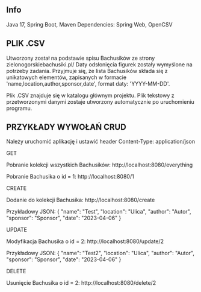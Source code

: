 ## Info
Java 17, Spring Boot, Maven
Dependencies: Spring Web, OpenCSV

## PLIK .CSV

Utworzony został na podstawie spisu Bachusików ze strony zielonogorskiebachusiki.pl/
Daty odsłonięcia figurek zostały wymyślone na potrzeby zadania. 
Przyjmuje się, że lista Bachusików składa się z unikatowych elementów, zapisanych w formacie 'name,location,author,sponsor,date', format daty: 'YYYY-MM-DD'.

Plik .CSV znajduje się w katalogu głównym projektu.
Plik tekstowy z przetworzonymi danymi zostaje utworzony automatycznie po uruchomieniu programu.


## PRZYKŁADY WYWOŁAŃ CRUD

Należy uruchomić aplikację i ustawić header Content-Type: application/json

GET

Pobranie kolekcji wszystkich Bachusików:
http://localhost:8080/everything

Pobranie Bachusika o id = 1:
http://localhost:8080/1

CREATE

Dodanie do kolekcji Bachusika:
http://localhost:8080/create

Przykładowy JSON:
    {
        "name": "Test",
        "location": "Ulica",
        "author": "Autor",
        "sponsor": "Sponsor",
        "date": "2023-04-06"
    }

UPDATE

Modyfikacja Bachusika o id = 2:
http://localhost:8080/update/2

Przykładowy JSON:
    {
        "name": "Test2",
        "location": "Ulica",
        "author": "Autor",
        "sponsor": "Sponsor",
        "date": "2023-04-06"
    }

DELETE

Usunięcie Bachusika o id = 2:
http://localhost:8080/delete/2